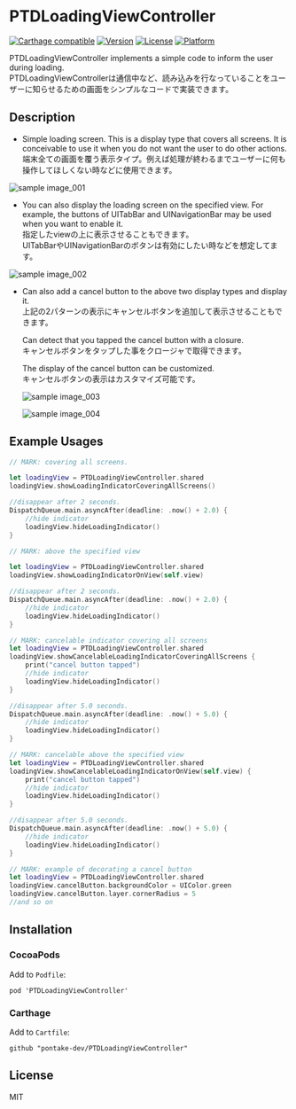 # PTDLoadingViewController

[![Carthage compatible](https://img.shields.io/badge/Carthage-compatible-4BC51D.svg?style=flat)](https://github.com/Carthage/Carthage)
[![Version](https://img.shields.io/cocoapods/v/PTDLoadingViewController.svg?style=flat)](http://cocoapods.org/pods/PTDLoadingViewController)
[![License](https://img.shields.io/cocoapods/l/PTDLoadingViewController.svg?style=flat)](http://cocoapods.org/pods/PTDLoadingViewController)
[![Platform](https://img.shields.io/cocoapods/p/PTDLoadingViewController.svg?style=flat)](http://cocoapods.org/pods/PTDLoadingViewController)

PTDLoadingViewController implements a simple code to inform the user during loading.   
PTDLoadingViewControllerは通信中など、読み込みを行なっていることをユーザーに知らせるための画面をシンプルなコードで実装できます。

## Description

- Simple loading screen. This is a display type that covers all screens. It is conceivable to use it when you do not want the user to do other actions.  
端末全ての画面を覆う表示タイプ。例えば処理が終わるまでユーザーに何も操作してほしくない時などに使用できます。

![sample image_001](https://raw.githubusercontent.com/pontake-dev/PTDLoadingViewController/image/PTDLoadingViewController_screenshot_001.png)

- You can also display the loading screen on the specified view. For example, the buttons of UITabBar and UINavigationBar may be used when you want to enable it.  
指定したviewの上に表示させることもできます。  
UITabBarやUINavigationBarのボタンは有効にしたい時などを想定してます。

![sample image_002](https://raw.githubusercontent.com/pontake-dev/PTDLoadingViewController/image/PTDLoadingViewController_screenshot_002.png)

- Can also add a cancel button to the above two display types and display it.  
上記の2パターンの表示にキャンセルボタンを追加して表示させることもできます。

  Can detect that you tapped the cancel button with a closure.  
  キャンセルボタンをタップした事をクロージャで取得できます。  

  The display of the cancel button can be customized.  
  キャンセルボタンの表示はカスタマイズ可能です。

  ![sample image_003](https://raw.githubusercontent.com/pontake-dev/PTDLoadingViewController/image/PTDLoadingViewController_screenshot_003.png)  

  ![sample image_004](https://raw.githubusercontent.com/pontake-dev/PTDLoadingViewController/image/PTDLoadingViewController_screenshot_004.png)

## Example Usages

```swift
// MARK: covering all screens.

let loadingView = PTDLoadingViewController.shared
loadingView.showLoadingIndicatorCoveringAllScreens()

//disappear after 2 seconds.
DispatchQueue.main.asyncAfter(deadline: .now() + 2.0) {
    //hide indicator
    loadingView.hideLoadingIndicator()
}

// MARK: above the specified view

let loadingView = PTDLoadingViewController.shared
loadingView.showLoadingIndicatorOnView(self.view)

//disappear after 2 seconds.
DispatchQueue.main.asyncAfter(deadline: .now() + 2.0) {
    //hide indicator
    loadingView.hideLoadingIndicator()
}

// MARK: cancelable indicator covering all screens
let loadingView = PTDLoadingViewController.shared
loadingView.showCancelableLoadingIndicatorCoveringAllScreens {
    print("cancel button tapped")
    //hide indicator
    loadingView.hideLoadingIndicator()
}

//disappear after 5.0 seconds.
DispatchQueue.main.asyncAfter(deadline: .now() + 5.0) {
    //hide indicator
    loadingView.hideLoadingIndicator()
}

// MARK: cancelable above the specified view
let loadingView = PTDLoadingViewController.shared
loadingView.showCancelableLoadingIndicatorOnView(self.view) {
    print("cancel button tapped")
    //hide indicator
    loadingView.hideLoadingIndicator()
}

//disappear after 5.0 seconds.
DispatchQueue.main.asyncAfter(deadline: .now() + 5.0) {
    //hide indicator
    loadingView.hideLoadingIndicator()
}

// MARK: example of decorating a cancel button
let loadingView = PTDLoadingViewController.shared
loadingView.cancelButton.backgroundColor = UIColor.green
loadingView.cancelButton.layer.cornerRadius = 5
//and so on

```

## Installation

### CocoaPods

Add to `Podfile`:

```
pod 'PTDLoadingViewController'
```

### Carthage

Add to `Cartfile`:

```
github "pontake-dev/PTDLoadingViewController"
```

## License

MIT
